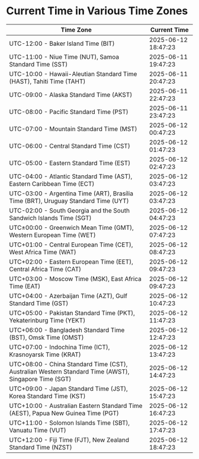 # Current Time in Various Time Zones

| Time Zone | Current Time |
|-----------|--------------|
| UTC-12:00 - Baker Island Time (BIT) | 2025-06-12 18:47:23 |
| UTC-11:00 - Niue Time (NUT), Samoa Standard Time (SST) | 2025-06-11 19:47:23 |
| UTC-10:00 - Hawaii-Aleutian Standard Time (HAST), Tahiti Time (TAHT) | 2025-06-11 20:47:23 |
| UTC-09:00 - Alaska Standard Time (AKST) | 2025-06-11 22:47:23 |
| UTC-08:00 - Pacific Standard Time (PST) | 2025-06-11 23:47:23 |
| UTC-07:00 - Mountain Standard Time (MST) | 2025-06-12 00:47:23 |
| UTC-06:00 - Central Standard Time (CST) | 2025-06-12 01:47:23 |
| UTC-05:00 - Eastern Standard Time (EST) | 2025-06-12 02:47:23 |
| UTC-04:00 - Atlantic Standard Time (AST), Eastern Caribbean Time (ECT) | 2025-06-12 03:47:23 |
| UTC-03:00 - Argentina Time (ART), Brasília Time (BRT), Uruguay Standard Time (UYT) | 2025-06-12 03:47:23 |
| UTC-02:00 - South Georgia and the South Sandwich Islands Time (SGT) | 2025-06-12 04:47:23 |
| UTC±00:00 - Greenwich Mean Time (GMT), Western European Time (WET) | 2025-06-12 07:47:23 |
| UTC+01:00 - Central European Time (CET), West Africa Time (WAT) | 2025-06-12 08:47:23 |
| UTC+02:00 - Eastern European Time (EET), Central Africa Time (CAT) | 2025-06-12 09:47:23 |
| UTC+03:00 - Moscow Time (MSK), East Africa Time (EAT) | 2025-06-12 09:47:23 |
| UTC+04:00 - Azerbaijan Time (AZT), Gulf Standard Time (GST) | 2025-06-12 10:47:23 |
| UTC+05:00 - Pakistan Standard Time (PKT), Yekaterinburg Time (YEKT) | 2025-06-12 11:47:23 |
| UTC+06:00 - Bangladesh Standard Time (BST), Omsk Time (OMST) | 2025-06-12 12:47:23 |
| UTC+07:00 - Indochina Time (ICT), Krasnoyarsk Time (KRAT) | 2025-06-12 13:47:23 |
| UTC+08:00 - China Standard Time (CST), Australian Western Standard Time (AWST), Singapore Time (SGT) | 2025-06-12 14:47:23 |
| UTC+09:00 - Japan Standard Time (JST), Korea Standard Time (KST) | 2025-06-12 15:47:23 |
| UTC+10:00 - Australian Eastern Standard Time (AEST), Papua New Guinea Time (PGT) | 2025-06-12 16:47:23 |
| UTC+11:00 - Solomon Islands Time (SBT), Vanuatu Time (VUT) | 2025-06-12 17:47:23 |
| UTC+12:00 - Fiji Time (FJT), New Zealand Standard Time (NZST) | 2025-06-12 18:47:23 |
